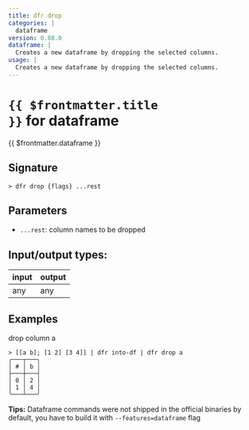 ```yaml
---
title: dfr drop
categories: |
  dataframe
version: 0.88.0
dataframe: |
  Creates a new dataframe by dropping the selected columns.
usage: |
  Creates a new dataframe by dropping the selected columns.
---
```

<!-- This file is automatically generated. Please edit the command in https://github.com/nushell/nushell instead. -->

# <code>{{ $frontmatter.title }}</code> for dataframe

<div class='command-title'>{{ $frontmatter.dataframe }}</div>

## Signature

```> dfr drop {flags} ...rest```

## Parameters

 -  `...rest`: column names to be dropped


## Input/output types:

| input | output |
| ----- | ------ |
| any   | any    |

## Examples

drop column a
```nu
> [[a b]; [1 2] [3 4]] | dfr into-df | dfr drop a
╭───┬───╮
│ # │ b │
├───┼───┤
│ 0 │ 2 │
│ 1 │ 4 │
╰───┴───╯

```


**Tips:** Dataframe commands were not shipped in the official binaries by default, you have to build it with `--features=dataframe` flag
